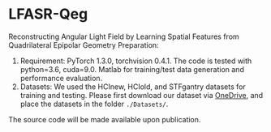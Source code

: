 # LFASR-Qeg
Reconstructing Angular Light Field by Learning Spatial Features from  Quadrilateral Epipolar Geometry
Preparation:
1. Requirement:
PyTorch 1.3.0, torchvision 0.4.1. The code is tested with python=3.6, cuda=9.0.
Matlab for training/test data generation and performance evaluation.
2. Datasets:
We used the HCInew, HCIold, and STFgantry datasets for training and testing. Please first download our dataset via [OneDrive](https://aunedu-my.sharepoint.com/:f:/g/personal/ebrahemelkady_aun_edu_eg/EuQrZMQaqulHvUGh_n9a5qoBef4tT3rccbR04vqu6ekDfA?e=TEczH5), and place the datasets in the folder `./Datasets/`.

The source code will be made available upon publication. 
